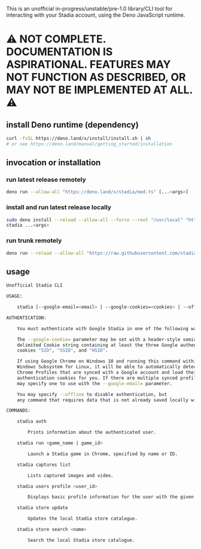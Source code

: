 This is an unofficial in-progress/unstable/pre-1.0 library/CLI tool for
interacting with your Stadia account, using the Deno JavaScript runtime.

# ⚠️ NOT COMPLETE. DOCUMENTATION IS ASPIRATIONAL. FEATURES MAY NOT FUNCTION AS DESCRIBED, OR MAY NOT BE IMPLEMENTED AT ALL. ⚠️

## install Deno runtime (dependency)

```sh
curl -fsSL https://deno.land/x/install/install.sh | sh
# or see https://deno.land/manual/getting_started/installation
```

## invocation or installation

### run latest release remotely

```sh
deno run --allow-all "https://deno.land/x/stadia/mod.ts" [...<args>]
```

### install and run latest release locally

```sh
sudo deno install --reload --allow-all --force --root "/usr/local" "https://deno.land/x/stadia/mod.ts"
stadia ...<args>
```

### run trunk remotely

```sh
deno run --reload --allow-all "https://raw.githubusercontent.com/stadians/deno-stadia/trunk/mod.ts" [...<args>]
```

## usage

```sh
Unofficial Stadia CLI

USAGE:

    stadia [--google-email=<email> | --google-cookies=<cookies> | --offline] <command> [<args>...]

AUTHENTICATION:

    You must authenticate with Google Stadia in one of the following ways:

    The --google-cookie= parameter may be set with a header-style semicolon-
    delimited Cookie string containing at least the three Google authentication
    cookies "SID", "SSID", and "HSID".

    If using Google Chrome on Windows 10 and running this command within
    Windows Subsystem for Linux, it will be able to automatically detect any
    Chrome Profiles that are synced with a Google account and load their
    authentication cookies for you. If there are multiple synced profiles, you
    may specify one to use with the --google-email= parameter.

    You may specify --offline to disable authentication, but
    any command that requires data that is not already saved locally will fail.

COMMANDS:

    stadia auth

        Prints information about the authenticated user.

    stadia run <game_name | game_id>

        Launch a Stadia game in Chrome, specified by name or ID.

    stadia captures list

        Lists captured images and video.

    stadia users profile <user_id>

        Displays basic profile information for the user with the given ID.

    stadia store update

        Updates the local Stadia store catalogue.

    stadia store search <name>

        Search the local Stadia store catalogue.

```
